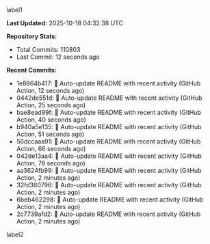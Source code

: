 
label1 
<!-- ACTIVITY_START -->
**Last Updated:** 2025-10-18 04:32:38 UTC

**Repository Stats:**
- Total Commits: 110803
- Last Commit: 12 seconds ago

**Recent Commits:**
- 1e8864b417: 🤖 Auto-update README with recent activity (GitHub Action, 12 seconds ago)
- 0442de551d: 🤖 Auto-update README with recent activity (GitHub Action, 25 seconds ago)
- bae8ead99f: 🤖 Auto-update README with recent activity (GitHub Action, 40 seconds ago)
- b940a5e135: 🤖 Auto-update README with recent activity (GitHub Action, 51 seconds ago)
- 56dccaaa91: 🤖 Auto-update README with recent activity (GitHub Action, 66 seconds ago)
- 042de13aa4: 🤖 Auto-update README with recent activity (GitHub Action, 78 seconds ago)
- aa3624fb99: 🤖 Auto-update README with recent activity (GitHub Action, 2 minutes ago)
- 32fd360796: 🤖 Auto-update README with recent activity (GitHub Action, 2 minutes ago)
- 6beb462298: 🤖 Auto-update README with recent activity (GitHub Action, 2 minutes ago)
- 2c7739afd2: 🤖 Auto-update README with recent activity (GitHub Action, 2 minutes ago)
<!-- ACTIVITY_END -->

label2
